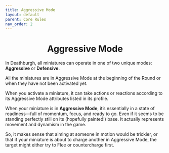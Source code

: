 ```yaml
---
title: Aggressive Mode
layout: default
parent: Core Rules
nav_order: 2
---
```

<link rel="stylesheet" href="style.css">
<h1 style="text-align: center;"> Aggressive Mode</h1>

In Deathburgh, all miniatures can operate in one of two unique modes: **Aggressive** or
**Defensive**. 

All the miniatures are in Aggressive Mode at the beginning of the Round or when they have not been activated yet.

When you activate a miniature, it can take actions or reactions according to its Aggressive Mode attributes listed in its profile. 

When your miniature is in **Aggressive Mode**, it’s essentially in a state of readiness—full of momentum, focus, and ready to go. Even if it seems to be standing perfectly still on its (hopefully painted!) base. It actually represents movement and dynamism in the game.

So, it makes sense that aiming at someone in motion would be trickier, or that if your miniature is about to charge another in Aggressive Mode, the target might either try to Flee or countercharge first.


